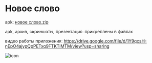 # Новое слово

apk: [новое слово.zip](https://github.com/prestcote/new-word-app/files/8709821/default.zip)

apk, архив, скриншоты, презентация: прикреплены в файлах

видео работы приложения: https://drive.google.com/file/d/1Y9qcsH-nEpO4ajypQpPETxq9FTKTiMTM/view?usp=sharing

![icon](https://user-images.githubusercontent.com/91803120/168861307-95066de5-9d75-40b8-911c-3f5fca25cd72.jpg)
